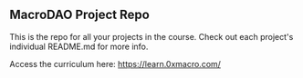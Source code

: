 ## MacroDAO Project Repo

This is the repo for all your projects in the course. Check out each project's individual README.md for more info.

Access the curriculum here: https://learn.0xmacro.com/